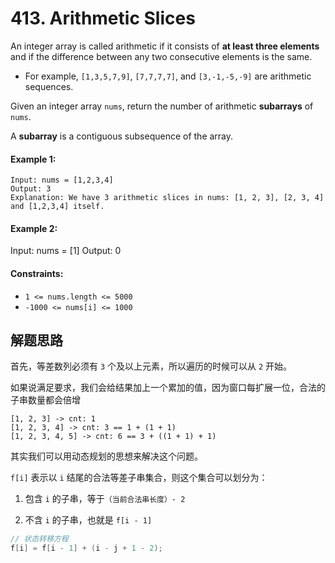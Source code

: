 # 413. Arithmetic Slices

An integer array is called arithmetic if it consists of **at least three elements** and if the difference between any two consecutive elements is the same.

+ For example, `[1,3,5,7,9]`, `[7,7,7,7]`, and `[3,-1,-5,-9]` are arithmetic sequences.

Given an integer array `nums`, return the number of arithmetic **subarrays** of `nums`.

A **subarray** is a contiguous subsequence of the array.

#### Example 1:

```
Input: nums = [1,2,3,4]
Output: 3
Explanation: We have 3 arithmetic slices in nums: [1, 2, 3], [2, 3, 4] and [1,2,3,4] itself.
```

#### Example 2:

Input: nums = [1]
Output: 0
 
#### Constraints:

+ `1 <= nums.length <= 5000`
+ `-1000 <= nums[i] <= 1000`

## 解题思路

首先，等差数列必须有 `3` 个及以上元素，所以遍历的时候可以从 `2` 开始。

如果说满足要求，我们会给结果加上一个累加的值，因为窗口每扩展一位，合法的子串数量都会倍增

```
[1, 2, 3] -> cnt: 1
[1, 2, 3, 4] -> cnt: 3 == 1 + (1 + 1)
[1, 2, 3, 4, 5] -> cnt: 6 == 3 + ((1 + 1) + 1)
```

其实我们可以用动态规划的思想来解决这个问题。

`f[i]` 表示以 `i` 结尾的合法等差子串集合，则这个集合可以划分为：

1. 包含 `i` 的子串，等于`（当前合法串长度）- 2`

2. 不含 `i` 的子串，也就是 `f[i - 1]`

```java
// 状态转移方程
f[i] = f[i - 1] + (i - j + 1 - 2);
```
